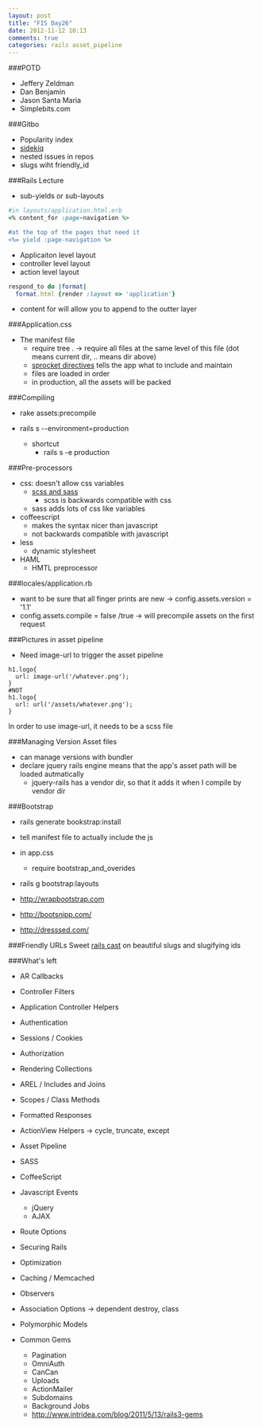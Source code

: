 ```yaml
---
layout: post
title: "FIS Day26"
date: 2012-11-12 10:13
comments: true
categories: rails asset_pipeline
---
```


###POTD
  - Jeffery Zeldman
  - Dan Benjamin
  - Jason Santa Maria
  - Simplebits.com

###Gitbo
  - Popularity index
  - [sidekiq](http://railscasts.com/episodes/366-sidekiq)
  - nested issues in repos
  - slugs wiht friendly_id

###Rails Lecture
 - sub-yields or sub-layouts

```ruby
#in layouts/application.html.erb
<% content_for :page-navigation %>

#at the top of the pages that need it
<%= yield :page-navigation %>
```

  - Applicaiton level layout
  - controller level layout
  - action level layout

```ruby  Action Level Layout
respond_to do |format|
  format.html {render :layout => 'application'}
```

- content for will allow you to append to the outter layer

###Application.css
- The manifest file
  - require tree . -> require all files at the same level of this file (dot means current dir, .. means dir above)
  - [sprocket directives](https://github.com/sstephenson/sprockets/blob/master/lib/sprockets/directive_processor.rb) tells the app what to include and maintain
  - files are loaded in order
  - in production, all the assets will be packed

###Compiling
- rake assets:precompile

- rails s --environment=production
  - shortcut
    - rails s -e production

###Pre-processors
- css: doesn't allow css variables
  - [scss and sass](http://sass-lang.com/)
    - scss is backwards compatible with css
  - sass adds lots of css like variables
- coffeescript 
  - makes the syntax nicer than javascript
  - not backwards compatible with javascript
- less
  - dynamic stylesheet
- HAML
  - HMTL preprocessor

###locales/application.rb
  - want to be sure that all finger prints are new -> config.assets.version = '1.1'
  - config.assets.compile = false /true -> will precompile assets on the first request

###Pictures in asset pipeline
  - Need image-url to trigger the asset pipeline

```
h1.logo{
  url: image-url('/whatever.png');
}
#NOT
h1.logo{
  url: url('/assets/whatever.png');
}
```
In order to use image-url, it needs to be a scss file

###Managing Version Asset files
  - can manage versions with bundler
  - declare jquery rails engine means that the app's asset path will be loaded autmatically
    - jquery-rails has a vendor dir, so that it adds it when I compile by vendor dir
  
###Bootstrap
  - rails generate bookstrap:install
  - tell manifest file to actually include the js
  - in app.css 
    - require bootstrap_and_overides
  - rails g bootstrap:layouts

  - <http://wrapbootstrap.com>
  - <http://bootsnipp.com/>
  - <http://dresssed.com/>

###Friendly URLs
Sweet [rails cast](http://railscasts.com/episodes/314-pretty-urls-with-friendlyid?autoplay=true) on beautiful slugs and slugifying ids

###What's left
  - AR Callbacks
  - Controller Filters
  - Application Controller Helpers
  - Authentication
  - Sessions / Cookies
  - Authorization
  - Rendering Collections
  - AREL / Includes and Joins
  - Scopes / Class Methods
  - Formatted Responses
  - ActionView Helpers -> cycle, truncate, except
  - Asset Pipeline
  - SASS
  - CoffeeScript
  - Javascript Events
    - jQuery
    - AJAX
  - Route Options
  - Securing Rails
  - Optimization
  - Caching / Memcached
  - Observers
  - Association Options -> dependent destroy, class
  - Polymorphic Models

- Common Gems
  - Pagination
  - OmniAuth
  - CanCan
  - Uploads
  - ActionMailer
  - Subdomains
  - Background Jobs
  - <http://www.intridea.com/blog/2011/5/13/rails3-gems>